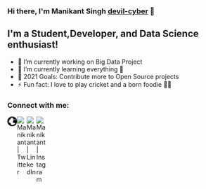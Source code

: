  ### Hi there, I'm Manikant Singh [devil-cyber][website] 👋

## I'm a Student,Developer, and Data Science enthusiast!
- 🔭 I’m currently working on Big Data Project
- 🌱 I’m currently learning everything 🤣
- 🥅 2021 Goals: Contribute more to Open Source projects
- ⚡ Fun fact: I love to play cricket and a born foodie 🤣🤣
 

### Connect with me:

[<img align="left" alt="manikant" width="22px" src="https://raw.githubusercontent.com/iconic/open-iconic/master/svg/globe.svg" />][website]
[<img align="left" alt="Manikant | Twitter" width="22px" src="https://cdn.jsdelivr.net/npm/simple-icons@v3/icons/twitter.svg" />][twitter]
[<img align="left" alt="Manikant | LinkedIn" width="22px" src="https://cdn.jsdelivr.net/npm/simple-icons@v3/icons/linkedin.svg" />][linkedin]
[<img align="left" alt="Manikant | Instagram" width="22px" src="https://cdn.jsdelivr.net/npm/simple-icons@v3/icons/instagram.svg" />][instagram]
<br />

 

[website]: https://devil-cyber.github.io/CodingSpace/
[twitter]: https://twitter.com/Manikan31004419
[instagram]:https://www.instagram.com/mani2474695/?hl=en
[linkedin]: https://www.linkedin.com/in/manikant-kumar-550998192/
 
